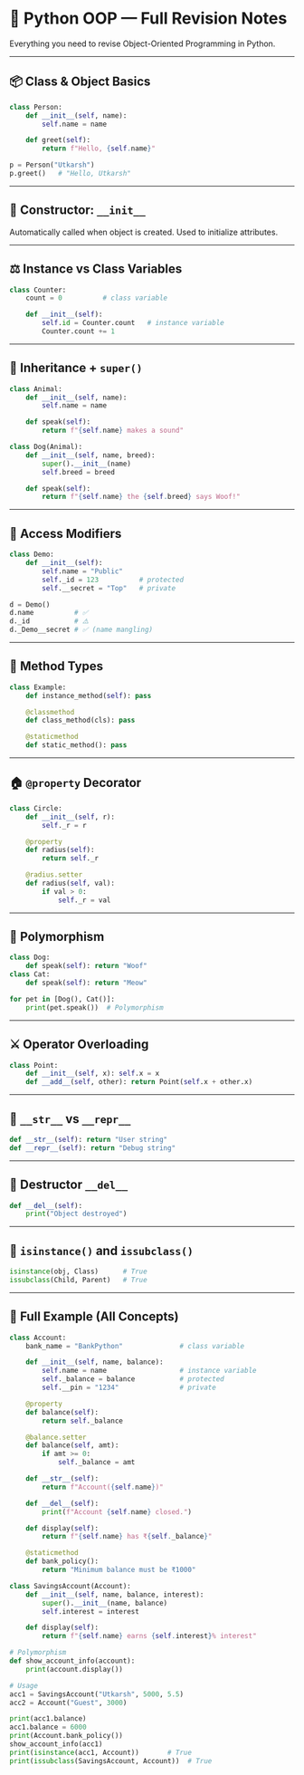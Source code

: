 # 🧱 Python OOP — Full Revision Notes

Everything you need to revise Object-Oriented Programming in Python.

---

## 📦 Class & Object Basics

```python
class Person:
    def __init__(self, name):
        self.name = name

    def greet(self):
        return f"Hello, {self.name}"

p = Person("Utkarsh")
p.greet()   # "Hello, Utkarsh"
```

---

## 🔁 Constructor: `__init__`

Automatically called when object is created. Used to initialize attributes.

---

## ⚖️ Instance vs Class Variables

```python
class Counter:
    count = 0          # class variable

    def __init__(self):
        self.id = Counter.count   # instance variable
        Counter.count += 1
```

---

## 🧬 Inheritance + `super()`

```python
class Animal:
    def __init__(self, name):
        self.name = name

    def speak(self):
        return f"{self.name} makes a sound"

class Dog(Animal):
    def __init__(self, name, breed):
        super().__init__(name)
        self.breed = breed

    def speak(self):
        return f"{self.name} the {self.breed} says Woof!"
```

---

## 🔐 Access Modifiers

```python
class Demo:
    def __init__(self):
        self.name = "Public"
        self._id = 123          # protected
        self.__secret = "Top"   # private

d = Demo()
d.name          # ✅
d._id           # ⚠️
d._Demo__secret # ✅ (name mangling)
```

---

## 🧰 Method Types

```python
class Example:
    def instance_method(self): pass

    @classmethod
    def class_method(cls): pass

    @staticmethod
    def static_method(): pass
```

---

## 🏠 `@property` Decorator

```python
class Circle:
    def __init__(self, r):
        self._r = r

    @property
    def radius(self):
        return self._r

    @radius.setter
    def radius(self, val):
        if val > 0:
            self._r = val
```

---

## 🧠 Polymorphism

```python
class Dog:
    def speak(self): return "Woof"
class Cat:
    def speak(self): return "Meow"

for pet in [Dog(), Cat()]:
    print(pet.speak())  # Polymorphism
```

---

## ⚔️ Operator Overloading

```python
class Point:
    def __init__(self, x): self.x = x
    def __add__(self, other): return Point(self.x + other.x)
```

---

## 📣 `__str__` vs `__repr__`

```python
def __str__(self): return "User string"
def __repr__(self): return "Debug string"
```

---

## 🚮 Destructor `__del__`

```python
def __del__(self):
    print("Object destroyed")
```

---

## 🔎 `isinstance()` and `issubclass()`

```python
isinstance(obj, Class)      # True
issubclass(Child, Parent)   # True
```

---

## 🧩 Full Example (All Concepts)

```python
class Account:
    bank_name = "BankPython"              # class variable

    def __init__(self, name, balance):
        self.name = name                  # instance variable
        self._balance = balance           # protected
        self.__pin = "1234"               # private

    @property
    def balance(self):
        return self._balance

    @balance.setter
    def balance(self, amt):
        if amt >= 0:
            self._balance = amt

    def __str__(self):
        return f"Account({self.name})"

    def __del__(self):
        print(f"Account {self.name} closed.")

    def display(self):
        return f"{self.name} has ₹{self._balance}"

    @staticmethod
    def bank_policy():
        return "Minimum balance must be ₹1000"

class SavingsAccount(Account):
    def __init__(self, name, balance, interest):
        super().__init__(name, balance)
        self.interest = interest

    def display(self):
        return f"{self.name} earns {self.interest}% interest"

# Polymorphism
def show_account_info(account):
    print(account.display())

# Usage
acc1 = SavingsAccount("Utkarsh", 5000, 5.5)
acc2 = Account("Guest", 3000)

print(acc1.balance)
acc1.balance = 6000
print(Account.bank_policy())
show_account_info(acc1)
print(isinstance(acc1, Account))       # True
print(issubclass(SavingsAccount, Account))  # True
```
